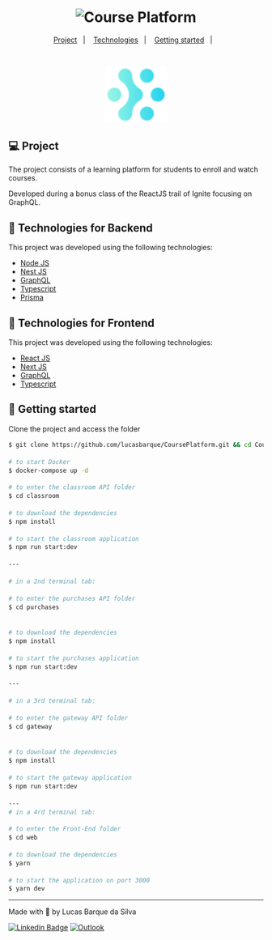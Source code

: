 <h1 align="center">
    <img alt="Course Platform" title="Course Platform" src=".github/preview.gif" />
</h1>

<p align="center">
  <a href="#-project">Project</a>&nbsp;&nbsp;&nbsp;|&nbsp;&nbsp;&nbsp;
  <a href="#technologies">Technologies</a>&nbsp;&nbsp;&nbsp;|&nbsp;&nbsp;&nbsp;
  <a href="#-layout">Getting started</a>&nbsp;&nbsp;&nbsp;|&nbsp;&nbsp;&nbsp;  
</p>

<br>

<p align="center">
  <img alt="Course Platform" src=".github/logo.svg" width="120px">
</p>

## 💻 Project

The project consists of a learning platform for students to enroll and watch courses. 

Developed during a bonus class of the ReactJS trail of Ignite focusing on GraphQL.



## 🧪 Technologies for Backend

This project was developed using the following technologies:

- [Node JS](https://nodejs.org/en/)
- [Nest JS](https://nestjs.com/)
- [GraphQL](https://graphql.org/)
- [Typescript](https://www.typescriptlang.org/)
- [Prisma](https://www.prisma.io/)

## 🧪 Technologies for Frontend

This project was developed using the following technologies:

- [React JS](https://reactjs.org/)
- [Next JS](https://nextjs.org/)
- [GraphQL](https://graphql.org/)
- [Typescript](https://www.typescriptlang.org/)

## 🚀 Getting started

Clone the project and access the folder

```bash
$ git clone https://github.com/lucasbarque/CoursePlatform.git && cd CoursePlatform

# to start Docker
$ docker-compose up -d

# to enter the classroom API folder
$ cd classroom

# to download the dependencies
$ npm install

# to start the classroom application
$ npm run start:dev

---

# in a 2nd terminal tab:

# to enter the purchases API folder
$ cd purchases


# to download the dependencies
$ npm install

# to start the purchases application
$ npm run start:dev

---

# in a 3rd terminal tab:

# to enter the gateway API folder
$ cd gateway


# to download the dependencies
$ npm install

# to start the gateway application
$ npm run start:dev

---
# in a 4rd terminal tab:

# to enter the Front-End folder
$ cd web

# to download the dependencies
$ yarn

# to start the application on port 3000
$ yarn dev
```

---

<p>Made with 💜 by Lucas Barque da Silva</p>

[![Linkedin Badge](https://img.shields.io/badge/-lucasbarque-blue?style=flat-square&logo=Linkedin&logoColor=white&link=https://www.linkedin.com/in/lucas-barque/)](https://www.linkedin.com/in/lucas-barque/)
[![Outlook](https://img.shields.io/badge/Microsoft_Outlook-0078D4?style=flat-square&logo=microsoft-outlook&logoColor=whitelink=mailto:lucasbarquedasilva@hotmail.com)](mailto:lucasbarquedasilva@hotmail.com)
